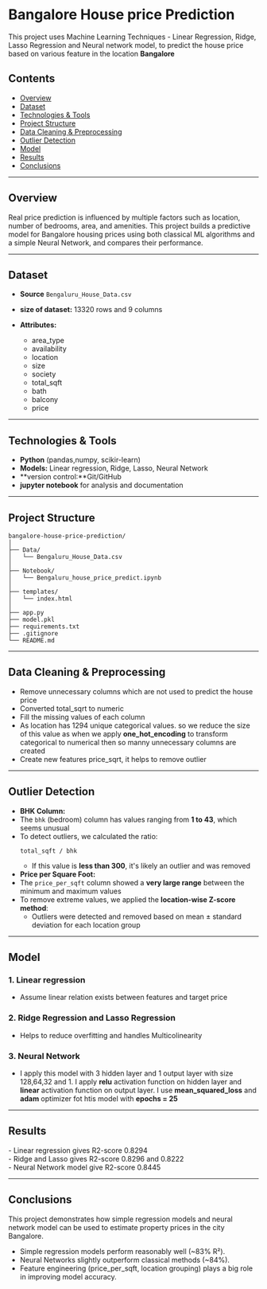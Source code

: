 # Bangalore House price Prediction

This project uses Machine Learning Techniques - Linear Regression, Ridge, Lasso Regression and Neural network model, to predict the house price based on various feature in the location **Bangalore**



## Contents
- <a href="#overview">Overview</a>
- <a href="#dataset">Dataset</a>
- <a href="#technologies--tools">Technologies & Tools</a>
- <a href="#project-structure">Project Structure</a>
- <a href="#data-cleaning--preprocessing">Data Cleaning & Preprocessing</a>
- <a href="#outlier-detection">Outlier Detection</a>
- <a href="#model">Model</a>
- <a href="#results">Results</a>
- <a href="#conclusions">Conclusions</a>

---

<h2><a class="anchor" id="overview"></a>Overview</h2>
Real price prediction is influenced by multiple factors such as location, number of bedrooms, area, and amenities. This project builds a predictive model for Bangalore housing prices using both classical ML algorithms and a simple Neural Network, and compares their performance.

---

<h2><a class="anchor" id="dataset"></a>Dataset</h2>

- **Source** `Bengaluru_House_Data.csv`

- **size of dataset:** 13320 rows and 9 columns
- **Attributes:**
   - area_type
   - availability
   - location
   - size
   - society
   - total_sqft
   - bath
   - balcony
   - price

---

<h2><a class="anchor" id="technologies--tools"></a>Technologies & Tools</h2>

- **Python** (pandas,numpy, scikir-learn)
- **Models:** Linear regression, Ridge, Lasso, Neural Network
- **version control:**Git/GitHub
- **jupyter notebook** for analysis and documentation

---

<h2><a class="anchor" id="project-structure"></a>Project Structure</h2>

```
bangalore-house-price-prediction/
│
├── Data/                         
│   └── Bengaluru_House_Data.csv
│
├── Notebook/                    
│   └── Bengaluru_house_price_predict.ipynb
│
├── templates/                     
│   └── index.html
│
├── app.py                        
├── model.pkl                      
├── requirements.txt               
├── .gitignore                     
└── README.md                      

```

---

<h2><a class="anchor" id="data-cleaning--preprocessing"></a>Data Cleaning & Preprocessing</h2>

- Remove unnecessary columns which are not used to predict the house price<br>
- Converted total_sqrt to numeric<br>
- Fill the missing values of each column<br>
- As location has 1294 unique categorical values. so we reduce the size of this value as when we apply **one_hot_encoding** to transform categorical to numerical then so manny unnecessary columns are created<br>
- Create new features price_sqrt, it helps to remove outlier<br>

---

<h2><a class="anchor" id="outlier-detection"></a>Outlier Detection</h2>

 - **BHK Column:**
  - The `bhk` (bedroom) column has values ranging from **1 to 43**, which seems unusual
  - To detect outliers, we calculated the ratio:  
    ```
    total_sqft / bhk
    ```
    - If this value is **less than 300**, it's likely an outlier and was removed
 - **Price per Square Foot:**
  - The `price_per_sqft` column showed a **very large range** between the minimum and maximum values
  - To remove extreme values, we applied the **location-wise Z-score method**:
    - Outliers were detected and removed based on mean ± standard deviation for each location group    
   
---


<h2><a class="anchor" id="model"></a>Model</h2>

### 1. Linear regression
- Assume linear relation exists between features and target price
### 2. Ridge Regression and Lasso Regression
- Helps to reduce overfitting and handles Multicolinearity
### 3. Neural Network
- I apply this model with 3 hidden layer and 1 output layer with size 128,64,32 and 1. I apply **relu** activation function on hidden layer and **linear** activation function on output layer. I use **mean_squared_loss** and **adam** optimizer fot htis model with **epochs = 25**

---

<h2><a class="anchor" id="results"></a>Results</h2>
- Linear regression gives R2-score 0.8294<br>
- Ridge and Lasso gives R2-score 0.8296 and 0.8222<br>
- Neural Network model give R2-score 0.8445<br>

---

<h2><a class="anchor" id="conclusions"></a>Conclusions</h2>

This project demonstrates how simple regression models and neural network model can be used to estimate property prices in the city Bangalore.
- Simple regression models perform reasonably well (~83% R²).
- Neural Networks slightly outperform classical methods (~84%).
- Feature engineering (price_per_sqft, location grouping) plays a big role in improving model accuracy.

   
     
